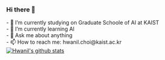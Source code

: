 ### Hi there 👋

<!--
**hichoe95/hichoe95** is a ✨ _special_ ✨ repository because its `README.md` (this file) appears on your GitHub profile.
--!>

- 🔭 I’m currently studying on Graduate Schoole of AI at KAIST  <br/>
- 🌱 I’m currently learning AI  <br/>
- 💬 Ask me about anything  <br/>
- 📫 How to reach me: hwanil.choi@kaist.ac.kr  <br/>  





<a href="https://github.com/anuraghazra/github-readme-stats"><img align="center" src="https://github-readme-stats.vercel.app/api?username=hichoe95&show_icons=true&include_all_commits=true&theme=tokyonight&hide_border=true" alt="Hwanil's github stats" /></a>  

<a href="https://github.com/anuraghazra/github-readme-stats"><img align="center" src="https://github-readme-stats.vercel.app/api/top-langs/?username=hichoe95&theme=buefy&hide_border=true&?hide=jupyter%20notebook /></a> 


<!-- 
![Hwanil's GitHub stats](https://github-readme-stats.vercel.app/api?username=hichoe95)  


![Readme Card](https://github-readme-stats.vercel.app/api/pin/?username=hichoe95&repo=Artifact-Detection-and-Sequential-Ablation)  


![Top Langs](https://github-readme-stats.vercel.app/api/top-langs/?username=hichoe95) -->
